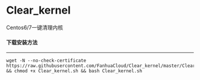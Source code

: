 # Clear_kernel
Centos6/7一键清理内核

#### 下载安装方法  
------------  
```shell
wget -N --no-check-certificate https://raw.githubusercontent.com/FanhuaCloud/Clear_kernel/master/Clear_kernel.sh && chmod +x Clear_kernel.sh && bash Clear_kernel.sh
```
